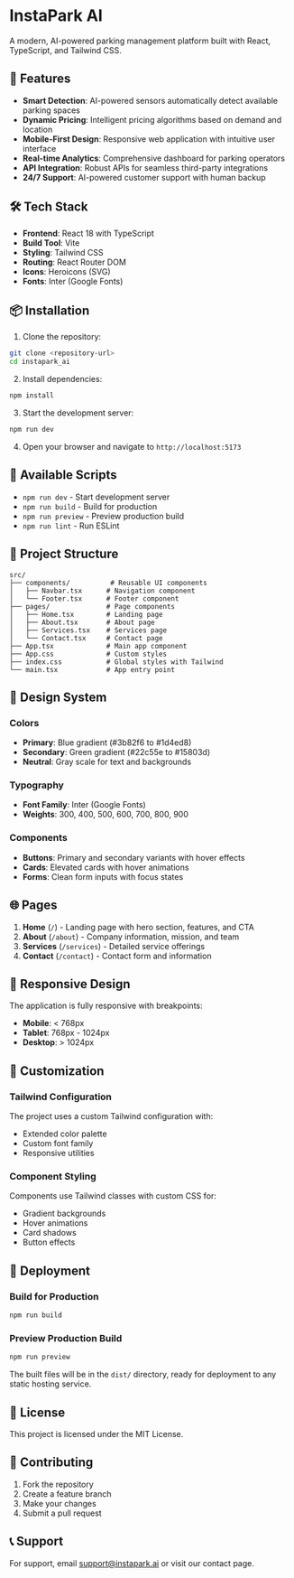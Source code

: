 # InstaPark AI

A modern, AI-powered parking management platform built with React, TypeScript, and Tailwind CSS.

## 🚀 Features

- **Smart Detection**: AI-powered sensors automatically detect available parking spaces
- **Dynamic Pricing**: Intelligent pricing algorithms based on demand and location
- **Mobile-First Design**: Responsive web application with intuitive user interface
- **Real-time Analytics**: Comprehensive dashboard for parking operators
- **API Integration**: Robust APIs for seamless third-party integrations
- **24/7 Support**: AI-powered customer support with human backup

## 🛠️ Tech Stack

- **Frontend**: React 18 with TypeScript
- **Build Tool**: Vite
- **Styling**: Tailwind CSS
- **Routing**: React Router DOM
- **Icons**: Heroicons (SVG)
- **Fonts**: Inter (Google Fonts)

## 📦 Installation

1. Clone the repository:
```bash
git clone <repository-url>
cd instapark_ai
```

2. Install dependencies:
```bash
npm install
```

3. Start the development server:
```bash
npm run dev
```

4. Open your browser and navigate to `http://localhost:5173`

## 🚀 Available Scripts

- `npm run dev` - Start development server
- `npm run build` - Build for production
- `npm run preview` - Preview production build
- `npm run lint` - Run ESLint

## 📁 Project Structure

```
src/
├── components/          # Reusable UI components
│   ├── Navbar.tsx      # Navigation component
│   └── Footer.tsx      # Footer component
├── pages/              # Page components
│   ├── Home.tsx        # Landing page
│   ├── About.tsx       # About page
│   ├── Services.tsx    # Services page
│   └── Contact.tsx     # Contact page
├── App.tsx             # Main app component
├── App.css             # Custom styles
├── index.css           # Global styles with Tailwind
└── main.tsx            # App entry point
```

## 🎨 Design System

### Colors
- **Primary**: Blue gradient (#3b82f6 to #1d4ed8)
- **Secondary**: Green gradient (#22c55e to #15803d)
- **Neutral**: Gray scale for text and backgrounds

### Typography
- **Font Family**: Inter (Google Fonts)
- **Weights**: 300, 400, 500, 600, 700, 800, 900

### Components
- **Buttons**: Primary and secondary variants with hover effects
- **Cards**: Elevated cards with hover animations
- **Forms**: Clean form inputs with focus states

## 🌐 Pages

1. **Home** (`/`) - Landing page with hero section, features, and CTA
2. **About** (`/about`) - Company information, mission, and team
3. **Services** (`/services`) - Detailed service offerings
4. **Contact** (`/contact`) - Contact form and information

## 📱 Responsive Design

The application is fully responsive with breakpoints:
- **Mobile**: < 768px
- **Tablet**: 768px - 1024px
- **Desktop**: > 1024px

## 🔧 Customization

### Tailwind Configuration
The project uses a custom Tailwind configuration with:
- Extended color palette
- Custom font family
- Responsive utilities

### Component Styling
Components use Tailwind classes with custom CSS for:
- Gradient backgrounds
- Hover animations
- Card shadows
- Button effects

## 🚀 Deployment

### Build for Production
```bash
npm run build
```

### Preview Production Build
```bash
npm run preview
```

The built files will be in the `dist/` directory, ready for deployment to any static hosting service.

## 📄 License

This project is licensed under the MIT License.

## 🤝 Contributing

1. Fork the repository
2. Create a feature branch
3. Make your changes
4. Submit a pull request

## 📞 Support

For support, email support@instapark.ai or visit our contact page.